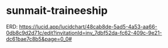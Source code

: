 # sunmait-traineeship
ERD: https://lucid.app/lucidchart/48cab8de-5ad5-4a53-aa66-0db8c9d2d71c/edit?invitationId=inv_7dbf52da-fc62-409c-9e21-dc61bae7c8b5&page=0_0#
